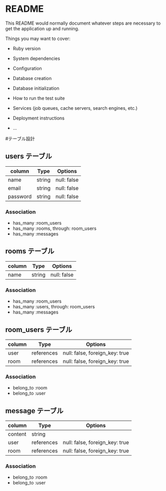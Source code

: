 # README

This README would normally document whatever steps are necessary to get the
application up and running.

Things you may want to cover:

* Ruby version

* System dependencies

* Configuration

* Database creation

* Database initialization

* How to run the test suite

* Services (job queues, cache servers, search engines, etc.)

* Deployment instructions

* ...

#テーブル設計

## users テーブル

| column   | Type   | Options     |
|----------|--------|-------------|
| name     | string | null: false |
| email    | string | null: false |
| password | string | null: false |

### Association

- has_many :room_users
- has_many :rooms, through: room_users
- has_many :messages

## rooms テーブル

| column   | Type   | Options     |
|----------|--------|-------------|
| name     | string | null: false |

### Association

- has_many :room_users
- has_many :users, through: room_users
- has_many :messages

## room_users テーブル

| column   | Type       | Options                        |
|----------|------------|--------------------------------|
| user     | references | null: false, foreign_key: true |
| room     | references | null: false, foreign_key: true |

### Association

- belong_to :room
- belong_to :user

## message テーブル

| column   | Type       | Options                        |
|----------|------------|--------------------------------|
| content  | string     |                                |
| user     | references | null: false, foreign_key: true |
| room     | references | null: false, foreign_key: true |

### Association

- belong_to :room
- belong_to :user
